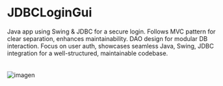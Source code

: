 # JDBCLoginGui
Java app using Swing &amp; JDBC for a secure login. Follows MVC pattern for clear separation, enhances maintainability. DAO design for modular DB interaction. Focus on user auth, showcases seamless Java, Swing, JDBC integration for a well-structured, maintainable codebase.
<br>
<br>
<br>
![imagen](https://github.com/wuzupKev/JDBCLoginGui/assets/103788196/bf6278f0-b178-4e0e-8ca7-32b2b1270d7f)
